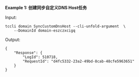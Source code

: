 **Example 1: 创建同步自定义DNS Host任务**



Input: 

```
tccli domain SyncCustomDnsHost --cli-unfold-argument  \
    --DomainId domain-eszczxcigq
```

Output: 
```
{
    "Response": {
        "LogId": 510718,
        "RequestId": "d4fc5332-23a2-49bd-8cab-48cfe5963651"
    }
}
```

